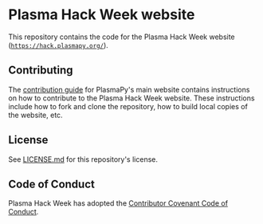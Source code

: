 # Plasma Hack Week website

This repository contains the code for the Plasma Hack Week website
([`https://hack.plasmapy.org/`](https://hack.plasmapy.org/)).

## Contributing

The [contribution
guide](https://github.com/PlasmaPy/plasmapy.github.io/blob/src/CONTRIBUTING.md)
for PlasmaPy's main website contains instructions on how to contribute
to the Plasma Hack Week website.  These instructions include how to fork
and clone the repository, how to build local copies of the website, etc.

## License

See [LICENSE.md](./LICENSE.md) for this repository's license.

## Code of Conduct

Plasma Hack Week has adopted the [Contributor Covenant Code of
Conduct](https://www.contributor-covenant.org/version/2/0/code_of_conduct/).
